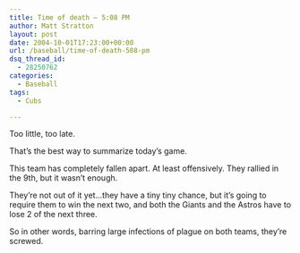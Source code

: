 ```yaml
---
title: Time of death – 5:08 PM
author: Matt Stratton
layout: post
date: 2004-10-01T17:23:00+00:00
url: /baseball/time-of-death-508-pm
dsq_thread_id:
  - 28250762
categories:
  - Baseball
tags:
  - Cubs

---
```

Too little, too late.

That&#8217;s the best way to summarize today&#8217;s game.

This team has completely fallen apart. At least offensively. They rallied in the 9th, but it wasn&#8217;t enough.

They&#8217;re not out of it yet&#8230;they have a tiny tiny chance, but it&#8217;s going to require them to win the next two, and both the Giants and the Astros have to lose 2 of the next three.

So in other words, barring large infections of plague on both teams, they&#8217;re screwed.